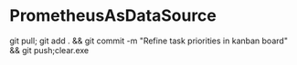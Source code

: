 # PrometheusAsDataSource

git pull; git add . && git commit -m "Refine task priorities in kanban board" && git push;clear.exe
